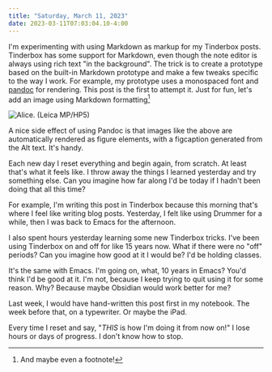 ```yaml
---
title: "Saturday, March 11, 2023"
date: 2023-03-11T07:03:04.10-4:00
---
```


I'm experimenting with using Markdown as markup for my Tinderbox posts. Tinderbox has some support for Markdown, even though the note editor is always using rich text "in the background". The trick is to create a prototype based on the built-in Markdown prototype and make a few tweaks specific to the way I work. For example, my prototype uses a monospaced font and [pandoc](https://pandoc.org/) for rendering. This post is the first to attempt it. Just for fun, let's add an image using Markdown formatting[^1]

![Alice. (Leica MP/HP5)](/img/2023/20230311-Roll-103_14.jpg)

A nice side effect of using Pandoc is that images like the above are automatically rendered as figure elements, with a figcaption generated from the Alt text. It's handy.

[^1]: And maybe even a footnote!

Each new day I reset everything and begin again, from scratch. At least that's what it feels like. I throw away the things I learned yesterday and try something else. Can you imagine how far along I'd be today if I hadn't been doing that all this time?

For example, I'm writing this post in Tinderbox because this morning that's where I feel like writing blog posts. Yesterday, I felt like using Drummer for a while, then I was back to Emacs for the afternoon.

I also spent hours yesterday learning some new Tinderbox tricks. I've been using Tinderbox on and off for like 15 years now. What if there were no "off" periods? Can you imagine how good at it I would be? I'd be holding classes.

It's the same with Emacs. I'm going on, what, 10 years in Emacs? You'd think I'd be good at it. I'm not, because I keep trying to quit using it for some reason. Why? Because maybe Obsidian would work better for me?

Last week, I would have hand-written this post first in my notebook. The week before that, on a typewriter. Or maybe the iPad.

Every time I reset and say, "_THIS_ is how I'm doing it from now on!" I lose hours or days of progress. I don't know how to stop.

